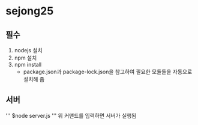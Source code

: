 # sejong25

## 필수
1. nodejs 설치
2. npm 설치
3. npm install
    - package.json과 package-lock.json을 참고하여 필요한 모듈들을 자동으로 설치해 줌

## 서버
'''
$node server.js
'''
위 커맨드를 입력하면 서버가 실행됨